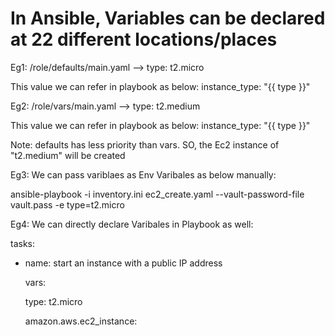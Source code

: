 # In Ansible, Variables can be declared at 22 different locations/places
Eg1: /role/defaults/main.yaml --> type: t2.micro

This value we can refer in playbook as below:
instance_type: "{{ type }}"

Eg2: /role/vars/main.yaml --> type: t2.medium

This value we can refer in playbook as below:
instance_type: "{{ type }}"

Note: defaults has less priority than vars. SO, the Ec2 instance of "t2.medium" will be created

Eg3: We can pass variblaes as Env Varibales as below manually:

ansible-playbook -i inventory.ini ec2_create.yaml --vault-password-file vault.pass -e type=t2.micro

Eg4: We can directly declare Varibales in Playbook as well:

tasks:

  - name: start an instance with a public IP address
    
    vars:
    
      type: t2.micro
    
    amazon.aws.ec2_instance:
